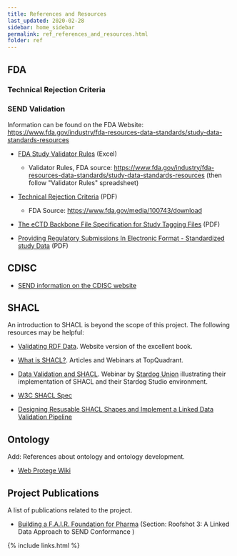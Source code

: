 ```yaml
---
title: References and Resources
last_updated: 2020-02-28
sidebar: home_sidebar
permalink: ref_references_and_resources.html
folder: ref
---
```


## FDA
### Technical Rejection Criteria

### SEND Validation
Information can be found on the FDA Website: https://www.fda.gov/industry/fda-resources-data-standards/study-data-standards-resources

* [FDA Study Validator Rules](FDA/FDA-Validator-Rules.xlsx) (Excel)
   * Validator Rules, FDA source:  https://www.fda.gov/industry/fda-resources-data-standards/study-data-standards-resources  (then follow "Validator Rules" spreadsheet)
* [Technical Rejection Criteria](FDA/Technical-Rejection-Criteria-Final-v20190122.pdf)  (PDF)
   * FDA Source: https://www.fda.gov/media/100743/download

* [The eCTD Backbone File Specification for Study Tagging Files](FDA/STFV2-6-1.pdf)  (PDF)

* [Providing Regulatory Submissions In Electronic Format - Standardized study Data](FDA/ProvideRegSubInEleFormat-StandardizedStudyDataGuidance.pdf) (PDF)

## CDISC
* [SEND information on the CDISC website](https://www.cdisc.org/standards/foundational/send)

## SHACL
An introduction to SHACL is beyond the scope of this project. The following resources may be helpful:

* [Validating RDF Data](https://book.validatingrdf.com/). Website version of the excellent book.

* [What is SHACL?](https://www.topquadrant.com/technology/shacl/). Articles and Webinars at TopQuadrant.

* [Data Validation and SHACL](https://fetch.stardog.com/training-data-validation/). Webinar by [Stardog Union](https://www.stardog.com/) illustrating their implementation of SHACL and their Stardog Studio environment.
* [W3C SHACL Spec](https://www.w3.org/TR/shacl/)

* [Designing Resusable SHACL Shapes and Implement a Linked Data Validation Pipeline](https://journal.code4lib.org/articles/14711)


## Ontology
<font class='toBeAdded'>Add: References about ontology and ontology development.</font>

* [Web Protege Wiki](https://protegewiki.stanford.edu/wiki/WebProtege)

## Project Publications
<font class='toBeAdded'>A list of publications related to the project.</font>
* [Building a F.A.I.R. Foundation for Pharma](https://www.phusewiki.org/docs/2019%20Amsterdam/Papers_presentations/TT/TT%20Final%20Papers/TT01.pdf) (Section: Roofshot 3: A Linked Data Approach to SEND Conformance )


{% include links.html %}
